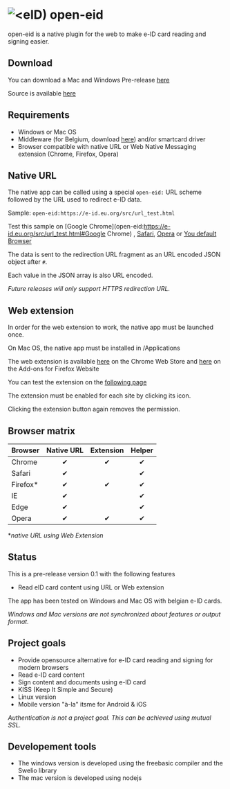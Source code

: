# ![&lt;eID)](https://e-id.eu.org/src/chrome/icon48.png "Logo") open-eid

open-eid is a native plugin for the web to make e-ID card reading and signing easier.

## Download

You can download a Mac and Windows Pre-release
[here](https://github.com/michael79bxl/open-eid/releases/)

Source is available [here](https://github.com/michael79bxl/open-eid/tree/master/)

## Requirements

- Windows or Mac OS
- Middleware (for Belgium, download [here](https://eid.belgium.be/)) and/or smartcard driver
- Browser compatible with native URL or Web Native Messaging extension (Chrome, Firefox, Opera)

## Native URL

The native app can be called using a special `open-eid:` URL scheme followed by the URL used to redirect e-ID data.

Sample: `open-eid:https://e-id.eu.org/src/url_test.html`

Test this sample on [Google Chrome](open-eid:https://e-id.eu.org/src/url_test.html#Google Chrome) ,
[Safari](open-eid:https://e-id.eu.org/src/url_test.html#Safari),
[Opera](open-eid:https://e-id.eu.org/src/url_test.html#Opera) or
[You default Browser](open-eid:https://e-id.eu.org/src/url_test.html)


The data is sent to the redirection URL fragment as an URL encoded JSON object after `#`.

Each value in the JSON array is also URL encoded.

*Future releases will only support HTTPS redirection URL.*

## Web extension

In order for the web extension to work, the native app must be launched once.

On Mac OS, the native app must be installed in /Applications

The web extension is available
[here](https://chrome.google.com/webstore/detail/open-eid/cgdhcnihnfegipidedmkijjkbphakcjo)
on the Chrome Web Store and
[here](https://addons.mozilla.org/en/firefox/addon/open-eid/)
on the Add-ons for Firefox Website

You can test the extension on the 
[following page](https://e-id.eu.org/src/extension_test.html)

The extension must be enabled for each site by clicking its icon.

Clicking the extension button again removes the permission.

## Browser matrix

|Browser |Native URL|Extension| Helper |
|--------|:--------:|:-------:|:------:|
|Chrome  |&#x2714;  |&#x2714; |&#x2714;|
|Safari  |&#x2714;  |         |&#x2714;|
|Firefox*|&#x2714;  |&#x2714; |&#x2714;|
|IE      |&#x2714;  |         |&#x2714;|
|Edge    |&#x2714;  |         |&#x2714;|
|Opera   |&#x2714;  |&#x2714; |&#x2714;|

\**native URL using Web Extension*

## Status

This is a pre-release version 0.1 with the following features

- Read eID card content using URL or Web extension

The app has been tested on Windows and Mac OS with belgian e-ID cards.

*Windows and Mac versions are not synchronized about features or output format.*

## Project goals

- Provide opensource alternative for e-ID card reading and signing for modern browsers
- Read e-ID card content
- Sign content and documents using e-ID card
- KISS (Keep It Simple and Secure)
- Linux version
- Mobile version "à-la" itsme for Android & iOS

*Authentication is not a project goal. This can be achieved using mutual SSL.*

## Developement tools

- The windows version is developed using the freebasic compiler and the Swelio library
- The mac version is developed using nodejs